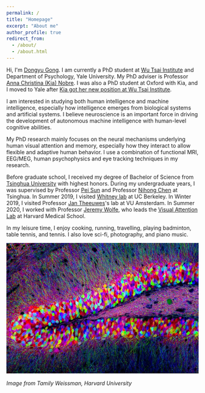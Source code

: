 ```yaml
---
permalink: /
title: "Homepage"
excerpt: "About me"
author_profile: true
redirect_from: 
  - /about/
  - /about.html
---
```

Hi, I'm [Dongyu Gong](https://www.win.ox.ac.uk/people/dongyu-gong). I am currently a PhD student at [Wu Tsai Institute](wti.yale.edu) and Department of Psychology, Yale University. My PhD adviser is Professor [Anna Christina (Kia) Nobre](https://en.wikipedia.org/wiki/Anna_Christina_Nobre). I was also a PhD student at Oxford with Kia, and I moved to Yale after [Kia got her new position at Wu Tsai Institute](https://wti.yale.edu/news/kia-nobre-joins-wu-tsai-institute).

I am interested in studying both human intelligence and machine intelligence, especially how intelligence emerges from biological systems and artificial systems. I believe neuroscience is an important force in driving the development of autonomous machine intelligence with human-level cognitive abilities.

My PhD research mainly focuses on the neural mechanisms underlying human visual attention and memory, especially how they interact to allow flexible and adaptive human behavior. I use a combination of functional MRI, EEG/MEG, human psychophysics and eye tracking techniques in my research.

Before graduate school, I received my degree of Bachelor of Science from [Tsinghua University](https://www.tsinghua.edu.cn/en/) with highest honors. During my undergraduate years, I was supervised by Professor [Pei Sun](http://www.psych.tsinghua.edu.cn/xlxxen/info/1073/1132.htm) and Professor [Nihong Chen](http://www.psych.tsinghua.edu.cn/xlxxen/info/1072/1100.htm) at Tsinghua. In Summer 2019, I visited [Whitney lab](https://whitneylab.berkeley.edu/) at UC Berkeley. In Winter 2019, I visited Professor [Jan Theeuwes](https://research.vu.nl/en/persons/jan-theeuwes/)'s lab at VU Amsterdam. In Summer 2020, I worked with Professor [Jeremy Wolfe](https://eye.hms.harvard.edu/jeremywolfe), who leads the [Visual Attention Lab](https://search.bwh.harvard.edu/new/index.html) at Harvard Medical School.

In my leisure time, I enjoy cooking, running, travelling, playing badminton, table tennis, and tennis. I also love sci-fi, photography, and piano music.

![Brain](/images/brainbow.png)

*Image from Tamily Weissman, Harvard University*
